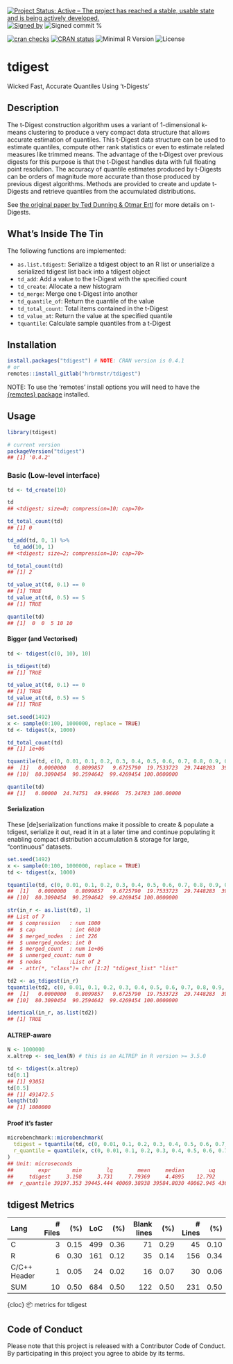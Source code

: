 

[![Project Status: Active – The project has reached a stable, usable
state and is being actively
developed.](https://www.repostatus.org/badges/latest/active.svg)](https://www.repostatus.org/#active)
[![Signed
by](https://img.shields.io/badge/Keybase-Verified-brightgreen.svg)](https://keybase.io/hrbrmstr)
![Signed commit
%](https://img.shields.io/badge/Signed_Commits-3%25-lightgrey.svg)

[![cran
checks](https://cranchecks.info/badges/worst/tdigest.png)](https://cranchecks.info/pkgs/tdigest)
[![CRAN
status](https://www.r-pkg.org/badges/version/tdigest.png)](https://www.r-pkg.org/pkg/tdigest)
![Minimal R
Version](https://img.shields.io/badge/R%3E%3D-3.5.0-blue.svg)
![License](https://img.shields.io/badge/License-MIT-blue.svg)

# tdigest

Wicked Fast, Accurate Quantiles Using ‘t-Digests’

## Description

The t-Digest construction algorithm uses a variant of 1-dimensional
k-means clustering to produce a very compact data structure that allows
accurate estimation of quantiles. This t-Digest data structure can be
used to estimate quantiles, compute other rank statistics or even to
estimate related measures like trimmed means. The advantage of the
t-Digest over previous digests for this purpose is that the t-Digest
handles data with full floating point resolution. The accuracy of
quantile estimates produced by t-Digests can be orders of magnitude more
accurate than those produced by previous digest algorithms. Methods are
provided to create and update t-Digests and retrieve quantiles from the
accumulated distributions.

See [the original paper by Ted Dunning & Otmar
Ertl](https://arxiv.org/abs/1902.04023) for more details on t-Digests.

## What’s Inside The Tin

The following functions are implemented:

- `as.list.tdigest`: Serialize a tdigest object to an R list or
  unserialize a serialized tdigest list back into a tdigest object
- `td_add`: Add a value to the t-Digest with the specified count
- `td_create`: Allocate a new histogram
- `td_merge`: Merge one t-Digest into another
- `td_quantile_of`: Return the quantile of the value
- `td_total_count`: Total items contained in the t-Digest
- `td_value_at`: Return the value at the specified quantile
- `tquantile`: Calculate sample quantiles from a t-Digest

## Installation

``` r
install.packages("tdigest") # NOTE: CRAN version is 0.4.1
# or
remotes::install_gitlab("hrbrmstr/tdigest")
```

NOTE: To use the ‘remotes’ install options you will need to have the
[{remotes} package](https://github.com/r-lib/remotes) installed.

## Usage

``` r
library(tdigest)

# current version
packageVersion("tdigest")
## [1] '0.4.2'
```

### Basic (Low-level interface)

``` r
td <- td_create(10)

td
## <tdigest; size=0; compression=10; cap=70>

td_total_count(td)
## [1] 0

td_add(td, 0, 1) %>% 
  td_add(10, 1)
## <tdigest; size=2; compression=10; cap=70>

td_total_count(td)
## [1] 2

td_value_at(td, 0.1) == 0
## [1] TRUE
td_value_at(td, 0.5) == 5
## [1] TRUE

quantile(td)
## [1]  0  0  5 10 10
```

#### Bigger (and Vectorised)

``` r
td <- tdigest(c(0, 10), 10)

is_tdigest(td)
## [1] TRUE

td_value_at(td, 0.1) == 0
## [1] TRUE
td_value_at(td, 0.5) == 5
## [1] TRUE

set.seed(1492)
x <- sample(0:100, 1000000, replace = TRUE)
td <- tdigest(x, 1000)

td_total_count(td)
## [1] 1e+06

tquantile(td, c(0, 0.01, 0.1, 0.2, 0.3, 0.4, 0.5, 0.6, 0.7, 0.8, 0.9, 0.99, 1))
##  [1]   0.0000000   0.8099857   9.6725790  19.7533723  29.7448283  39.7544675  49.9966628  60.0235148  70.2067574
## [10]  80.3090454  90.2594642  99.4269454 100.0000000

quantile(td)
## [1]   0.00000  24.74751  49.99666  75.24783 100.00000
```

#### Serialization

These \[de\]serialization functions make it possible to create &
populate a tdigest, serialize it out, read it in at a later time and
continue populating it enabling compact distribution accumulation &
storage for large, “continuous” datasets.

``` r
set.seed(1492)
x <- sample(0:100, 1000000, replace = TRUE)
td <- tdigest(x, 1000)

tquantile(td, c(0, 0.01, 0.1, 0.2, 0.3, 0.4, 0.5, 0.6, 0.7, 0.8, 0.9, 0.99, 1))
##  [1]   0.0000000   0.8099857   9.6725790  19.7533723  29.7448283  39.7544675  49.9966628  60.0235148  70.2067574
## [10]  80.3090454  90.2594642  99.4269454 100.0000000

str(in_r <- as.list(td), 1)
## List of 7
##  $ compression   : num 1000
##  $ cap           : int 6010
##  $ merged_nodes  : int 226
##  $ unmerged_nodes: int 0
##  $ merged_count  : num 1e+06
##  $ unmerged_count: num 0
##  $ nodes         :List of 2
##  - attr(*, "class")= chr [1:2] "tdigest_list" "list"

td2 <- as_tdigest(in_r)
tquantile(td2, c(0, 0.01, 0.1, 0.2, 0.3, 0.4, 0.5, 0.6, 0.7, 0.8, 0.9, 0.99, 1))
##  [1]   0.0000000   0.8099857   9.6725790  19.7533723  29.7448283  39.7544675  49.9966628  60.0235148  70.2067574
## [10]  80.3090454  90.2594642  99.4269454 100.0000000

identical(in_r, as.list(td2))
## [1] TRUE
```

#### ALTREP-aware

``` r
N <- 1000000
x.altrep <- seq_len(N) # this is an ALTREP in R version >= 3.5.0

td <- tdigest(x.altrep)
td[0.1]
## [1] 93051
td[0.5]
## [1] 491472.5
length(td)
## [1] 1000000
```

#### Proof it’s faster

``` r
microbenchmark::microbenchmark(
  tdigest = tquantile(td, c(0, 0.01, 0.1, 0.2, 0.3, 0.4, 0.5, 0.6, 0.7, 0.8, 0.9, 0.99, 1)),
  r_quantile = quantile(x, c(0, 0.01, 0.1, 0.2, 0.3, 0.4, 0.5, 0.6, 0.7, 0.8, 0.9, 0.99, 1))
)
## Unit: microseconds
##        expr       min        lq        mean     median        uq     max neval
##     tdigest     3.198     3.731     7.79369     4.4895    12.792    16.4   100
##  r_quantile 39197.353 39445.444 40069.38938 39584.8030 40062.945 43613.3   100
```

## tdigest Metrics

| Lang         | \# Files |  (%) | LoC |  (%) | Blank lines |  (%) | \# Lines |  (%) |
|:-------------|---------:|-----:|----:|-----:|------------:|-----:|---------:|-----:|
| C            |        3 | 0.15 | 499 | 0.36 |          71 | 0.29 |       45 | 0.10 |
| R            |        6 | 0.30 | 161 | 0.12 |          35 | 0.14 |      156 | 0.34 |
| C/C++ Header |        1 | 0.05 |  24 | 0.02 |          16 | 0.07 |       30 | 0.06 |
| SUM          |       10 | 0.50 | 684 | 0.50 |         122 | 0.50 |      231 | 0.50 |

{cloc} 📦 metrics for tdigest

## Code of Conduct

Please note that this project is released with a Contributor Code of
Conduct. By participating in this project you agree to abide by its
terms.
